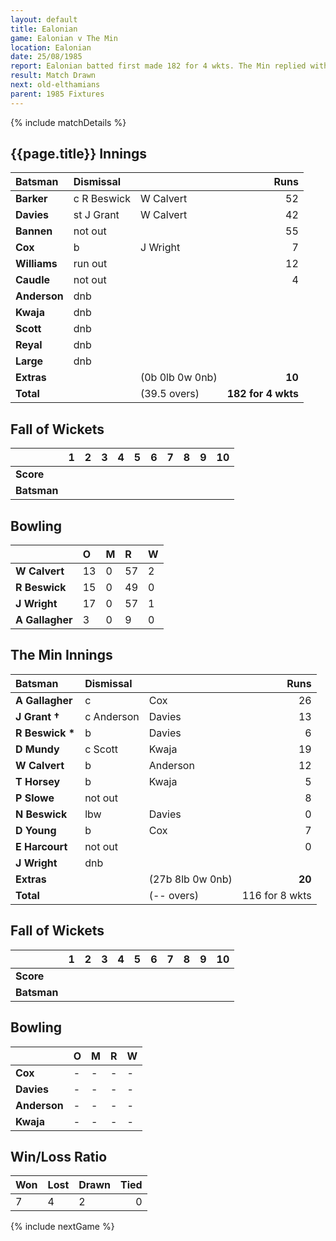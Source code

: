 ```yaml
---
layout: default
title: Ealonian
game: Ealonian v The Min
location: Ealonian
date: 25/08/1985
report: Ealonian batted first made 182 for 4 wkts. The Min replied with 116 for 8 wkts.
result: Match Drawn
next: old-elthamians
parent: 1985 Fixtures
---
```


{% include matchDetails %}

## {{page.title}} Innings

| Batsman | Dismissal |  | Runs |
|:---|:---|---|---:|
| **Barker** | c R Beswick | W Calvert | 52 | 
| **Davies** | st J Grant | W Calvert | 42 | 
| **Bannen** | not out |  | 55 | 
| **Cox** | b | J Wright | 7 | 
| **Williams** | run out |  | 12 | 
| **Caudle** | not out |  | 4 | 
| **Anderson** | dnb |  |  |
| **Kwaja** | dnb |  |  | 
| **Scott** | dnb |  |  | 
| **Reyal** | dnb |  |  |
| **Large** | dnb |  |  | 
| **Extras** | | (0b 0lb 0w 0nb) | **10** | 
| **Total** | | (39.5 overs) | **182 for 4 wkts** | 

## Fall of Wickets

| | 1 | 2 | 3 | 4 | 5 | 6 | 7 | 8 | 9 | 10 |
|---|:---:|:---:|:---:|:---:|:---:|:---:|:---:|:---:|:---:|:---:|
| **Score** |  |  |  |  |  |  |  |  |  |  |
| **Batsman** |  |  |  |  |  |  |  |  |  |  |

## Bowling

| | O | M | R | W |
|---|:---|:---|:---|:---|
| **W Calvert** | 13 | 0 | 57 | 2 | 
| **R Beswick** | 15 | 0 | 49 | 0 | 
| **J Wright** | 17 | 0 | 57 | 1 | 
| **A Gallagher** | 3 | 0 | 9 | 0 | 

## The Min Innings

| Batsman | Dismissal |  | Runs |
|:---|:---|---|---:|
| **A Gallagher** | c | Cox | 26 | 
| **J Grant &#8224;** | c Anderson | Davies | 13 | 
| **R Beswick &#42;** | b | Davies | 6 | 
| **D Mundy** | c Scott  | Kwaja | 19 | 
| **W Calvert** | b | Anderson | 12 | 
| **T Horsey** | b | Kwaja | 5 | 
| **P Slowe** | not out |  | 8 | 
| **N Beswick** | lbw | Davies | 0 | 
| **D Young** | b | Cox | 7 |
| **E Harcourt** | not out |  | 0 | 
| **J Wright** | dnb |  |  | 
| **Extras** | | (27b 8lb 0w 0nb) | **20** | 
| **Total** | | (-- overs) | 116 for 8 wkts | 

## Fall of Wickets

| | 1 | 2 | 3 | 4 | 5 | 6 | 7 | 8 | 9 | 10 |
|---|:---:|:---:|:---:|:---:|:---:|:---:|:---:|:---:|:---:|:---:|
| **Score** |  |  |  |  |  |  |  |  |  |  |
| **Batsman** |  |  |  |  |  |  |  |  |  |  |

## Bowling

| | O | M | R | W |
|---|:---|:---|:---|:---|
| **Cox** | - | - | - | - | 
| **Davies** | - | - | - | - | 
| **Anderson** | - | - | - | - | 
| **Kwaja** | - | - | - | - | 

## Win/Loss Ratio

| Won | Lost | Drawn | Tied |
|:---|:---|:---|---:|
| 7 | 4 | 2 | 0 |

{% include nextGame %}
